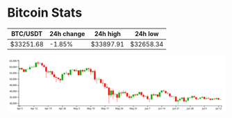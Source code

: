 # Bitcoin Stats

BTC/USDT|24h change|24h high|24h low|
|---|---|---|---|
|$33251.68|-1.85%|$33897.91|$32658.34|

<img src="./chart.svg">
